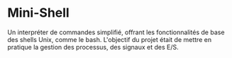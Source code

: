 # Mini-Shell
Un interpréter de commandes simplifié, offrant les fonctionnalités de base des shells Unix, comme le bash. L'objectif du projet était de mettre  en pratique la gestion des processus, des signaux et des E/S.
